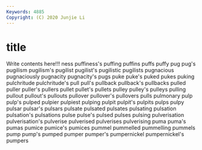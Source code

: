 ```yaml
---
Keywords: 4885
Copyright: (C) 2020 Junjie Li
---
```


# title

Write contents here!!!
ness 
puffiness's 
puffing 
puffins 
puffs 
puffy
pug 
pug's 
pugilism 
pugilism's 
pugilist 
pugilist's 
pugilistic 
pugilists 
pugnacious 
pugnaciously
pugnacity 
pugnacity's 
pugs 
puke 
puke's 
puked 
pukes 
puking 
pulchritude 
pulchritude's
pull 
pull's 
pullback 
pullback's 
pullbacks 
pulled 
puller 
puller's 
pullers 
pullet
pullet's 
pullets 
pulley 
pulley's 
pulleys 
pulling 
pullout 
pullout's 
pullouts 
pullover
pullover's 
pullovers 
pulls 
pulmonary 
pulp 
pulp's 
pulped 
pulpier 
pulpiest 
pulping
pulpit 
pulpit's 
pulpits 
pulps 
pulpy 
pulsar 
pulsar's 
pulsars 
pulsate 
pulsated
pulsates 
pulsating 
pulsation 
pulsation's 
pulsations 
pulse 
pulse's 
pulsed 
pulses 
pulsing
pulverisation 
pulverisation's 
pulverise 
pulverised 
pulverises 
pulverising 
puma 
puma's 
pumas 
pumice
pumice's 
pumices 
pummel 
pummelled 
pummelling 
pummels 
pump 
pump's 
pumped 
pumper
pumper's 
pumpernickel 
pumpernickel's 
pumpers 
